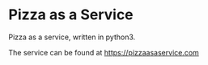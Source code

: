 # Pizza as a Service

Pizza as a service, written in python3.

The service can be found at https://pizzaasaservice.com

